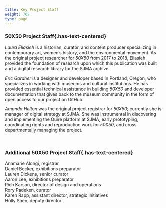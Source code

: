 ```yaml
---
title: Key Project Staff
weight: 702
type: page
---
```


### 50X50 Project Staff{.has-text-centered}

*Laura Eliasieh* is a historian, curator, and content producer specializing in contemporary art, women’s history, and the environmental movement. As the original project researcher for *50X50* from 2017 to 2018, Eliasieh provided the foundation of research upon which this publication was built and a digital research library for the SJMA archive.

*Eric Gardner* is a designer and developer based in Portland, Oregon, who specializes in working with museums and cultural institutions. He has provided essential technical assistance in building *50X50* and developer documentation that gives back to the museum community in the form of open access to our project on GitHub.

*Amanda Helton* was the original project registrar for *50X50*; currently she is manager of digital strategy at SJMA. She was instrumental in discovering and implementing the Quire platform at SJMA, early prototyping, coordinating rights and reproduction work for *50X50*, and cross departmentally managing the project. 

<br />

### Additional 50X50 Project Staff{.has-text-centered}

Anamarie Alongi, registrar  
Daniel Becker, exhibitions preparator  
Lauren Dickens, senior curator  
Aaron Lee, exhibitions preparator  
Rich Karson, director of design and operations  
Rory Padeken, curator  
Karen Rapp, assistant director, strategic initiatives  
Holly Shen, deputy director  

